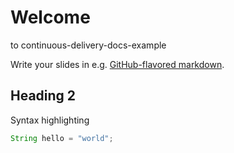 # Welcome 

to continuous-delivery-docs-example

Write your slides in e.g. [GitHub-flavored markdown](https://guides.github.com/features/mastering-markdown/).

## Heading 2

Syntax highlighting 

```java
String hello = "world";
```